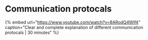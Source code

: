 # Communication protocals



{% embed url="https://www.youtube.com/watch?v=8ARodQ4Wlf4" caption="Clear and complete explanation of different communication protocals \| 30 minutes" %}



